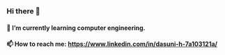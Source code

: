 ### Hi there 👋
#### 🌱 I’m currently learning computer engineering.
#### 📫 How to reach me: https://www.linkedin.com/in/dasuni-h-7a103121a/

<!--
**DasuniHerath/DasuniHerath** is a ✨ _special_ ✨ repository because its `README.md` (this file) appears on your GitHub profile.

Here are some ideas to get you started:

- 🔭 I’m currently working on ...
🌱 I’m currently learning  computer engineering.
- 👯 I’m looking to collaborate on ...
- 🤔 I’m looking for help with ...
- 💬 Ask me about ...
- 📫 How to reach me: https://www.linkedin.com/in/dasuni-h-7a103121a/
- 😄 Pronouns: ...
- ⚡ Fun fact: ...
-->
